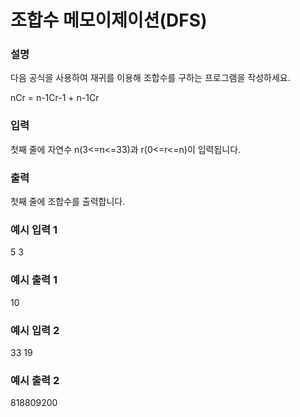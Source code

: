 # 조합수 메모이제이션(DFS)

<h3>설명</h3>

다음 공식을 사용하여 재귀를 이용해 조합수를 구하는 프로그램을 작성하세요.

nCr = n-1Cr-1 + n-1Cr

<h3>입력</h3>

첫째 줄에 자연수 n(3<=n<=33)과 r(0<=r<=n)이 입력됩니다.

<h3>출력</h3>

첫째 줄에 조합수를 출력합니다.

<h3>예시 입력 1</h3>

5 3

<h3>예시 출력 1</h3>

10

<h3>예시 입력 2</h3>

33 19

<h3>예시 출력 2</h3>

818809200